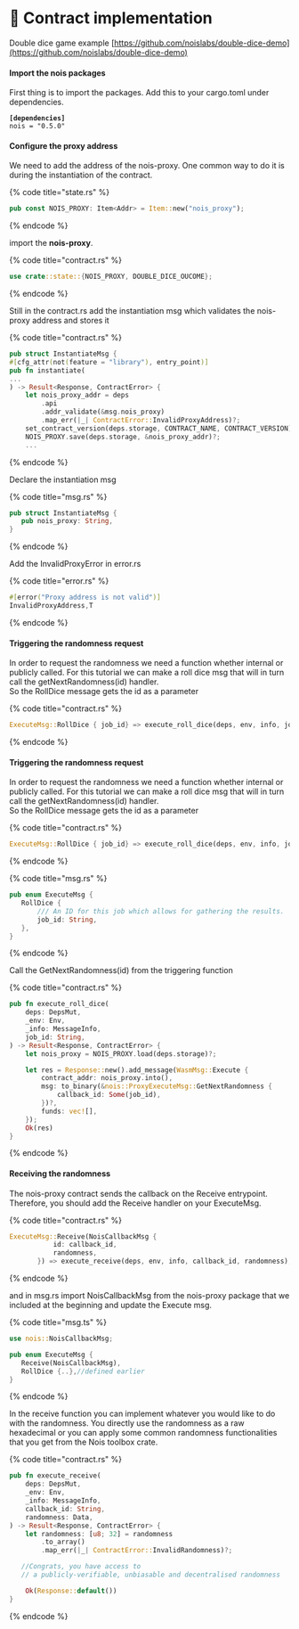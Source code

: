 # 📃 Contract implementation

Double dice game example [https://github.com/noislabs/double-dice-demo](https://github.com/noislabs/double-dice-demo)​

#### Import the nois packages <a href="#import-the-nois-packages" id="import-the-nois-packages"></a>

First thing is to import the packages. Add this to your cargo.toml under dependencies.

<pre class="language-rust" data-title="cargo.toml"><code class="lang-rust"><strong>[dependencies]
</strong>nois = "0.5.0"</code></pre>

#### Configure the proxy address <a href="#import-the-nois-packages" id="import-the-nois-packages"></a>

We need to add the address of the nois-proxy. One common way to do it is during the instantiation of the contract.

{% code title="state.rs" %}
```rust
pub const NOIS_PROXY: Item<Addr> = Item::new("nois_proxy");
```
{% endcode %}

import the **nois-proxy**.

{% code title="contract.rs" %}
```rust
use crate::state::{NOIS_PROXY, DOUBLE_DICE_OUCOME};
```
{% endcode %}

Still in the contract.rs add the instantiation msg which validates the nois-proxy address and stores it

{% code title="contract.rs" %}
```rust
pub struct InstantiateMsg {
#[cfg_attr(not(feature = "library"), entry_point)]
pub fn instantiate(
...
) -> Result<Response, ContractError> {
    let nois_proxy_addr = deps
        .api
        .addr_validate(&msg.nois_proxy)
        .map_err(|_| ContractError::InvalidProxyAddress)?;
    set_contract_version(deps.storage, CONTRACT_NAME, CONTRACT_VERSION)?;
    NOIS_PROXY.save(deps.storage, &nois_proxy_addr)?;
    ...

```
{% endcode %}

Declare the instantiation msg

{% code title="msg.rs" %}
```rust
pub struct InstantiateMsg {
   pub nois_proxy: String,
}
```
{% endcode %}

Add the InvalidProxyError in error.rs

{% code title="error.rs" %}
```rust
#[error("Proxy address is not valid")]
InvalidProxyAddress,T
```
{% endcode %}

#### Triggering the randomness request <a href="#import-the-nois-packages" id="import-the-nois-packages"></a>

In order to request the randomness we need a function whether internal or publicly called. For this tutorial we can make a roll dice msg that will in turn call the getNextRandomness(id) handler.\
So the RollDice message gets the id as a parameter

{% code title="contract.rs" %}
```rust
ExecuteMsg::RollDice { job_id} => execute_roll_dice(deps, env, info, job_id),ExecuteMsg::RollDice { job_id} => execute_roll_dice(deps, env, info, job_id),
```
{% endcode %}

#### Triggering the randomness request <a href="#import-the-nois-packages" id="import-the-nois-packages"></a>

In order to request the randomness we need a function whether internal or publicly called. For this tutorial we can make a roll dice msg that will in turn call the getNextRandomness(id) handler.\
So the RollDice message gets the id as a parameter

{% code title="contract.rs" %}
```rust
ExecuteMsg::RollDice { job_id} => execute_roll_dice(deps, env, info, job_id),ExecuteMsg::RollDice { job_id} => execute_roll_dice(deps, env, info, job_id),
```
{% endcode %}

{% code title="msg.rs" %}
```rust
pub enum ExecuteMsg {
   RollDice {
       /// An ID for this job which allows for gathering the results.
       job_id: String,
   },
}

```
{% endcode %}

Call the GetNextRandomness(id) from the triggering function

{% code title="contract.rs" %}
```rust
pub fn execute_roll_dice(
    deps: DepsMut,
    _env: Env,
    _info: MessageInfo,
    job_id: String,
) -> Result<Response, ContractError> {
    let nois_proxy = NOIS_PROXY.load(deps.storage)?;

    let res = Response::new().add_message(WasmMsg::Execute {
        contract_addr: nois_proxy.into(),
        msg: to_binary(&nois::ProxyExecuteMsg::GetNextRandomness {
            callback_id: Some(job_id),
        })?,
        funds: vec![],
    });
    Ok(res)
}
```
{% endcode %}

#### Receiving the randomness <a href="#import-the-nois-packages" id="import-the-nois-packages"></a>

The nois-proxy contract sends the callback on the Receive entrypoint. Therefore, you should add the Receive handler on your ExecuteMsg.

{% code title="contract.rs" %}
```rust
ExecuteMsg::Receive(NoisCallbackMsg {
           id: callback_id,
           randomness,
       }) => execute_receive(deps, env, info, callback_id, randomness),
```
{% endcode %}

and in msg.rs import NoisCallbackMsg from the nois-proxy package that we included at the beginning and update the Execute msg.

{% code title="msg.ts" %}
```rust
use nois::NoisCallbackMsg;

pub enum ExecuteMsg {
   Receive(NoisCallbackMsg),
   RollDice {..},//defined earlier
}
```
{% endcode %}

In the receive function you can implement whatever you would like to do with the randomness. You directly use the randomness as a raw hexadecimal or you can apply some common randomness functionalities that you get from the Nois toolbox crate.

{% code title="contract.rs" %}
```rust
pub fn execute_receive(
    deps: DepsMut,
    _env: Env,
    _info: MessageInfo,
    callback_id: String,
    randomness: Data,
) -> Result<Response, ContractError> {
    let randomness: [u8; 32] = randomness
        .to_array()
        .map_err(|_| ContractError::InvalidRandomness)?;

   //Congrats, you have access to
   // a publicly-verifiable, unbiasable and decentralised randomness

    Ok(Response::default())
}
```
{% endcode %}


